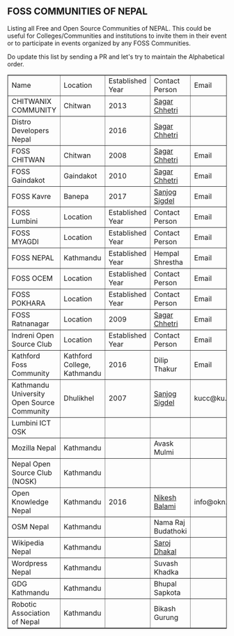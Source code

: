 ## FOSS COMMUNITIES OF NEPAL

Listing all Free and Open Source Communities of NEPAL. This could be useful for Colleges/Communities and institutions to invite them in their event or to participate in events organized by any FOSS Communities.

Do update this list by sending a PR and let's try to maintain the Alphabetical order.

<table class="table table-hover" border='1' style="text-align:centre;">
<tr>
    <td>Name</td>
    <td>Location</td>
    <td>Established Year</td>
    <td>Contact Person</td>
    <td>Email</td>
    <td>Online Links</td>
</tr>
<tr>
    <td>
    CHITWANIX COMMUNITY
    </td>
    <td>
    Chitwan
    </td>
    <td>2013</td>
    <td><a href="http://sagarchhetri.com.np">Sagar Chhetri</a></td>
    <td></td>
    <td></td>
</tr>
<tr>
    <td>Distro Developers Nepal </td>
    <td></td>
    <td>2016</td>
    <td><a href="http://sagarchhetri.com.np">Sagar Chhetri</a></td>
    <td></td>
    <td></td>
</tr>
<tr>
  <td>FOSS CHITWAN</td>
  <td>Chitwan</td>
  <td>2008</td>
  <td><a href="http://sagarchhetri.com.np">Sagar Chhetri</a></td>
  <td>Email</td>
  <td>Online Links</td>
  </tr>
  <tr>
  <td>FOSS Gaindakot</td>
  <td>Gaindakot</td>
  <td>2010</td>
  <td><a href="http://sagarchhetri.com.np">Sagar Chhetri</a></td>
  <td>Email</td>
  <td>Online Links</td>
  </tr>
    <tr>
  <td>FOSS Kavre</td>
  <td>Banepa</td>
  <td>2017</td>
  <td><a href="https://github.com/sigdelsanjog">Sanjog Sigdel</a></td>
  <td>Email</td>
  <td><a href="fosskavre.techjhola.com">Fosskavre - Wiki</a></td>
  </tr>
  <tr>
  <td>FOSS Lumbini</td>
  <td>Location</td>
  <td>Established Year</td>
  <td>Contact Person</td>
  <td>Email</td>
  <td>Online Links</td>
  </tr>
  <tr>
  <td>FOSS MYAGDI</td>
  <td>Location</td>
  <td>Established Year</td>
  <td>Contact Person</td>
  <td>Email</td>
  <td>Online Links</td>
  </tr>
  <tr>
  <td>FOSS NEPAL</td>
  <td>Kathmandu</td>
  <td>Established Year</td>
  <td>Hempal Shrestha</td>
  <td>Email</td>
  <td><a href="wiki.fossnepal.org">wiki.fossnepal.org</a></td>
  </tr>
  <tr>
  <td>FOSS OCEM</td>
  <td>Location</td>
  <td>Established Year</td>
  <td>Contact Person</td>
  <td>Email</td>
  <td>Online Links</td>
  </tr>
  <tr>
  <td>FOSS POKHARA</td>
  <td>Location</td>
  <td>Established Year</td>
  <td>Contact Person</td>
  <td>Email</td>
  <td>Online Links</td>
  </tr>
  <tr>
  <td>FOSS Ratnanagar</td>
  <td>Location</td>
  <td>2009</td>
  <td><a href="http://sagarchhetri.com.np">Sagar Chhetri</a></td>
  <td>Email</td>
  <td>Online Links</td>
  </tr>
  <tr>
  <td>Indreni Open Source Club</td>
  <td>Location</td>
  <td>Established Year</td>
  <td>Contact Person</td>
  <td>Email</td>
  <td>Online Links</td>
  </tr>
  <tr>
  <td>Kathford Foss Community</td>
  <td>Kathford College, Kathmandu</td>
  <td>2016</td>
  <td>Dilip Thakur</td>
  <td>Email</td>
  <td>Online Links</td>
  </tr>
  <tr>
  <td>Kathmandu University Open Source Community</td>
  <td>Dhulikhel</td>
  <td>2007</td>
  <td><a href="https://github.com/sigdelsanjog">Sanjog Sigdel</a></td>
  <td>kucc@ku.edu.np</td>
  <td><a href="https://github.com/kucc1997">github.com/kucc1997</a></td>
  </tr>
<tr>
  <td>Lumbini ICT OSK</td>
  <td></td>
  <td></td>
  <td></td>
  <td></td>
  <td></td>
  </tr>
  <tr>
  <td>Mozilla Nepal</td>
  <td>Kathmandu</td>
  <td></td>
  <td>Avask Mulmi</td>
  <td></td>
    <td><a href="http://mozilla-nepal.org">mozilla-nepal.org</a></td>
  </tr>
    <td>Nepal Open Source Club (NOSK)</td>
  <td>Kathmandu</td>
  <td></td>
  <td></td>
  <td></td>
  <td></td>
  </tr>
  <tr>
  <td>Open Knowledge Nepal</td>
  <td>Kathmandu</td>
  <td>2016</td>
  <td><a href="https://twitter.com/nikeshbalami">Nikesh Balami</a></td>
  <td>info@okn.org</td>
  <td><a href="http://oknp.org">np.okfn.org</a></td>
  </tr>
    <tr>
  <td>OSM Nepal</td>
  <td>Kathmandu</td>
  <td></td>
  <td>Nama Raj Budathoki</td>
  <td></td>
  <td>http://kathmandulivinglabs.org</td>
  </tr>
  <tr>
  <td>Wikipedia Nepal</td>
  <td>Kathmandu</td>
  <td></td>
  <td><a href="https://twitter.com/sarojdhakal">Saroj Dhakal</a></td>
  <td></td>
  <td><a href="http://ne.wikipedia.org/">ne.wikipedia.org</a></td>
  </tr>
    <tr>
  <td>Wordpress Nepal</td>
  <td>Kathmandu</td>
  <td></td>
  <td>Suvash Khadka</td>
  <td></td>
  <td></td>
  </tr>
  <tr>
  <td>GDG Kathmandu</td>
  <td>Kathmandu</td>
  <td></td>
  <td>Bhupal Sapkota</td>
  <td></td>
  <td></td>
  </tr>
  <tr>
  <td>Robotic Association of Nepal</td>
  <td>Kathmandu</td>
  <td></td>
  <td>Bikash Gurung</td>
  <td></td>
  <td></td>
  </tr>
</table>
